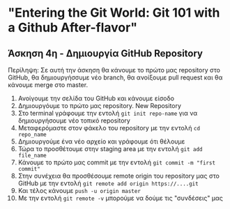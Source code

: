 # "Entering the Git World: Git 101 with a Github After-flavor"
## Άσκηση 4η - Δημιουργία GitHub Repository

Περίληψη: Σε αυτή την άσκηση θα κάνουμε το πρώτο μας repository στο GitHub, θα δημιουργήσσυμε νέο branch, θα ανοίξουμε pull request και θα κάνουμε merge στο master.

1. Ανοίγουμε την σελίδα του GitHub και κάνουμε είσοδο
2. Δημιουργόυμε το πρώτο μας repository. New Repository
3. Στο terminal γράφουμε την εντολή `git init repo-name` για να δημιουργήσουμε νέο τοπικό repository
4. Μεταφερόμαστε στον φάκελο του repository με την εντολή `cd repo_name`
5. Δημιουργούμε ένα νέο αρχείο και γράφουμε ότι θέλουμε
6. Τώρα το προσθέτουμε στην staging area με την εντολή `git add file_name`
7. Κάνουμε το πρώτο μας commit με την εντολή `git commit -m "first commit"`
8. Στην συνέχεια θα προσθέσουμε remote origin του repository μας στο GitHub με την εντολή `git remote add origin https://....git`
9. Και τέλος κάνουμε `push -u origin master`
10. Με την εντολή `git remote -v` μπορούμε να δούμε τις "συνδέσεις" μας
